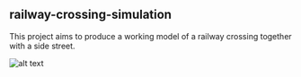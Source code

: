 ## railway-crossing-simulation

This project aims to produce a working model of a railway crossing together with a
side street.

![alt text](https://raw.githubusercontent.com/bkdogan/railway-crossing-simulation/master/schematic.jpg)

